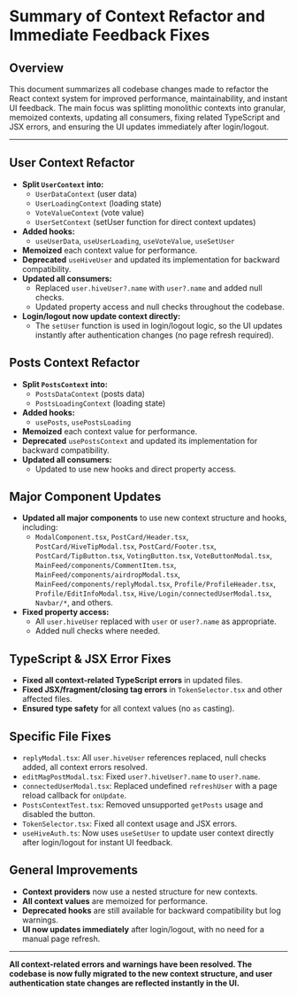 # Summary of Context Refactor and Immediate Feedback Fixes

## Overview
This document summarizes all codebase changes made to refactor the React context system for improved performance, maintainability, and instant UI feedback. The main focus was splitting monolithic contexts into granular, memoized contexts, updating all consumers, fixing related TypeScript and JSX errors, and ensuring the UI updates immediately after login/logout.

---

## User Context Refactor
- **Split `UserContext` into:**
  - `UserDataContext` (user data)
  - `UserLoadingContext` (loading state)
  - `VoteValueContext` (vote value)
  - `UserSetContext` (setUser function for direct context updates)
- **Added hooks:**
  - `useUserData`, `useUserLoading`, `useVoteValue`, `useSetUser`
- **Memoized** each context value for performance.
- **Deprecated** `useHiveUser` and updated its implementation for backward compatibility.
- **Updated all consumers:**
  - Replaced `user.hiveUser?.name` with `user?.name` and added null checks.
  - Updated property access and null checks throughout the codebase.
- **Login/logout now update context directly:**
  - The `setUser` function is used in login/logout logic, so the UI updates instantly after authentication changes (no page refresh required).

## Posts Context Refactor
- **Split `PostsContext` into:**
  - `PostsDataContext` (posts data)
  - `PostsLoadingContext` (loading state)
- **Added hooks:**
  - `usePosts`, `usePostsLoading`
- **Memoized** each context value for performance.
- **Deprecated** `usePostsContext` and updated its implementation for backward compatibility.
- **Updated all consumers:**
  - Updated to use new hooks and direct property access.

## Major Component Updates
- **Updated all major components** to use new context structure and hooks, including:
  - `ModalComponent.tsx`, `PostCard/Header.tsx`, `PostCard/HiveTipModal.tsx`, `PostCard/Footer.tsx`, `PostCard/TipButton.tsx`, `VotingButton.tsx`, `VoteButtonModal.tsx`, `MainFeed/components/CommentItem.tsx`, `MainFeed/components/airdropModal.tsx`, `MainFeed/components/replyModal.tsx`, `Profile/ProfileHeader.tsx`, `Profile/EditInfoModal.tsx`, `Hive/Login/connectedUserModal.tsx`, `Navbar/*`, and others.
- **Fixed property access:**
  - All `user.hiveUser` replaced with `user` or `user?.name` as appropriate.
  - Added null checks where needed.

## TypeScript & JSX Error Fixes
- **Fixed all context-related TypeScript errors** in updated files.
- **Fixed JSX/fragment/closing tag errors** in `TokenSelector.tsx` and other affected files.
- **Ensured type safety** for all context values (no `as` casting).

## Specific File Fixes
- `replyModal.tsx`: All `user.hiveUser` references replaced, null checks added, all context errors resolved.
- `editMagPostModal.tsx`: Fixed `user?.hiveUser?.name` to `user?.name`.
- `connectedUserModal.tsx`: Replaced undefined `refreshUser` with a page reload callback for `onUpdate`.
- `PostsContextTest.tsx`: Removed unsupported `getPosts` usage and disabled the button.
- `TokenSelector.tsx`: Fixed all context usage and JSX errors.
- `useHiveAuth.ts`: Now uses `useSetUser` to update user context directly after login/logout for instant UI feedback.

## General Improvements
- **Context providers** now use a nested structure for new contexts.
- **All context values** are memoized for performance.
- **Deprecated hooks** are still available for backward compatibility but log warnings.
- **UI now updates immediately** after login/logout, with no need for a manual page refresh.

---

**All context-related errors and warnings have been resolved. The codebase is now fully migrated to the new context structure, and user authentication state changes are reflected instantly in the UI.**

